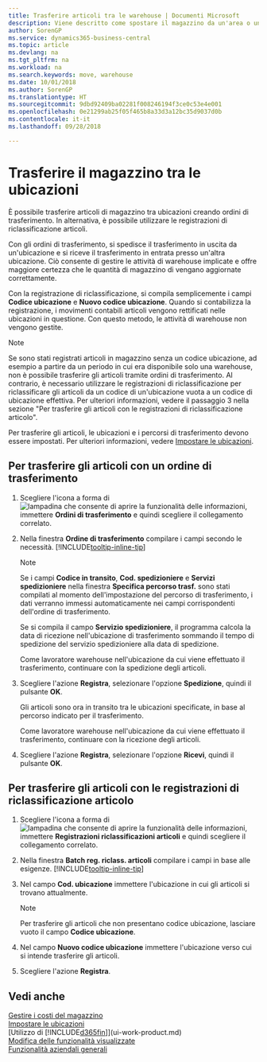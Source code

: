 ```yaml
---
title: Trasferire articoli tra le warehouse | Documenti Microsoft
description: Viene descritto come spostare il magazzino da un'area o una warehouse a un'altra con le registrazioni di riclassificazione o gli ordini di trasferimento.
author: SorenGP
ms.service: dynamics365-business-central
ms.topic: article
ms.devlang: na
ms.tgt_pltfrm: na
ms.workload: na
ms.search.keywords: move, warehouse
ms.date: 10/01/2018
ms.author: SorenGP
ms.translationtype: HT
ms.sourcegitcommit: 9dbd92409ba02281f008246194f3ce0c53e4e001
ms.openlocfilehash: 0e21299ab25f05f465b8a33d3a12bc35d9037d0b
ms.contentlocale: it-it
ms.lasthandoff: 09/28/2018

---
```

# <a name="transfer-inventory-between-locations"></a>Trasferire il magazzino tra le ubicazioni
È possibile trasferire articoli di magazzino tra ubicazioni creando ordini di trasferimento. In alternativa, è possibile utilizzare le registrazioni di riclassificazione articoli.

Con gli ordini di trasferimento, si spedisce il trasferimento in uscita da un'ubicazione e si riceve il trasferimento in entrata presso un'altra ubicazione. Ciò consente di gestire le attività di warehouse implicate e offre maggiore certezza che le quantità di magazzino di vengano aggiornate correttamente.

Con la registrazione di riclassificazione, si compila semplicemente i campi **Codice ubicazione** e **Nuovo codice ubicazione**. Quando si contabilizza la registrazione, i movimenti contabili articoli vengono rettificati nelle ubicazioni in questione. Con questo metodo, le attività di warehouse non vengono gestite.

> [!NOTE]  
>   Se sono stati registrati articoli in magazzino senza un codice ubicazione, ad esempio a partire da un periodo in cui era disponibile solo una warehouse, non è possibile trasferire gli articoli tramite ordini di trasferimento. Al contrario, è necessario utilizzare le registrazioni di riclassificazione per riclassificare gli articoli da un codice di un'ubicazione vuota a un codice di ubicazione effettiva.  Per ulteriori informazioni, vedere il passaggio 3 nella sezione "Per trasferire gli articoli con le registrazioni di riclassificazione articolo".

Per trasferire gli articoli, le ubicazioni e i percorsi di trasferimento devono essere impostati. Per ulteriori informazioni, vedere [Impostare le ubicazioni](inventory-how-setup-locations.md).

## <a name="to-transfer-items-with-a-transfer-order"></a>Per trasferire gli articoli con un ordine di trasferimento
1. Scegliere l'icona a forma di ![lampadina che consente di aprire la funzionalità delle informazioni](media/ui-search/search_small.png "Informazioni sull'operazione che si desidera eseguire"), immettere **Ordini di trasferimento** e quindi scegliere il collegamento correlato.
2. Nella finestra **Ordine di trasferimento** compilare i campi secondo le necessità. [!INCLUDE[tooltip-inline-tip](includes/tooltip-inline-tip_md.md)]

    > [!NOTE]  
    >   Se i campi **Codice in transito**, **Cod. spedizioniere** e **Servizi spedizioniere** nella finestra **Specifica percorso trasf.** sono stati compilati al momento dell'impostazione del percorso di trasferimento, i dati verranno immessi automaticamente nei campi corrispondenti dell'ordine di trasferimento.

    Se si compila il campo **Servizio spedizioniere**, il programma calcola la data di ricezione nell'ubicazione di trasferimento sommando il tempo di spedizione del servizio spedizioniere alla data di spedizione.

    Come lavoratore warehouse nell'ubicazione da cui viene effettuato il trasferimento, continuare con la spedizione degli articoli.
3. Scegliere l'azione **Registra**, selezionare l'opzione **Spedizione**, quindi il pulsante **OK**.

    Gli articoli sono ora in transito tra le ubicazioni specificate, in base al percorso indicato per il trasferimento.

    Come lavoratore warehouse nell'ubicazione da cui viene effettuato il trasferimento, continuare con la ricezione degli articoli.
4. Scegliere l'azione **Registra**, selezionare l'opzione **Ricevi**, quindi il pulsante **OK**.

## <a name="to-transfer-items-with-the-item-reclassification-journal"></a>Per trasferire gli articoli con le registrazioni di riclassificazione articolo
1. Scegliere l'icona a forma di ![lampadina che consente di aprire la funzionalità delle informazioni](media/ui-search/search_small.png "Informazioni sull'operazione che si desidera eseguire"), immettere **Registrazioni riclassificazioni articoli** e quindi scegliere il collegamento correlato.
2. Nella finestra **Batch reg. riclass. articoli** compilare i campi in base alle esigenze. [!INCLUDE[tooltip-inline-tip](includes/tooltip-inline-tip_md.md)]
3. Nel campo **Cod. ubicazione** immettere l'ubicazione in cui gli articoli si trovano attualmente.

    > [!NOTE]  
    >   Per trasferire gli articoli che non presentano codice ubicazione, lasciare vuoto il campo **Codice ubicazione**.
4. Nel campo **Nuovo codice ubicazione** immettere l'ubicazione verso cui si intende trasferire gli articoli.
5. Scegliere l'azione **Registra**.

## <a name="see-also"></a>Vedi anche
[Gestire i costi del magazzino](inventory-manage-inventory.md)  
[Impostare le ubicazioni](inventory-how-setup-locations.md)  
[Utilizzo di [!INCLUDE[d365fin](includes/d365fin_md.md)]](ui-work-product.md)  
[Modifica delle funzionalità visualizzate](ui-experiences.md)  
[Funzionalità aziendali generali](ui-across-business-areas.md)

